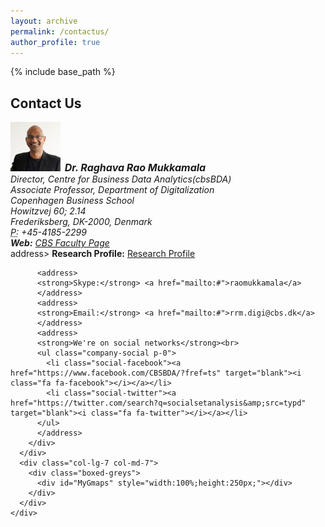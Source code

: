 ```yaml
---
layout: archive
permalink: /contactus/
author_profile: true
---
```


{% include base_path %}



<!-- Section: contact -->
<section id="contact" class="home-section parallax-window4">
  <div class="heading-contact">
    <div class="container w-100 p-0 m-0">
      <div class="row">
        <div class="col-lg-8 col-lg-offset-2 m-0">
          <div class="wow bounceInDown" data-wow-delay="0.4s">
            <div class="section-heading">
              <h2 class="text-left">Contact Us</h2>
            </div>
          </div>
        </div>
      </div>
    </div>
  </div>
  <div class="container p-0 m-0 w-100">
    <div class="row">
      <div class="col-lg-5 col-md-5">
        <div class="widget-contact">
          <address>
          <strong><img src="/images/teams/raghava1.jpg" alt='Raghava Mukkamala' width="80" class="img-circle table-bordered" > &nbsp;<span style="font-size:16px">Dr. Raghava Rao Mukkamala</span></strong><br>
          Director, Centre for Business Data Analytics(cbsBDA)<br>
          Associate Professor, Department of Digitalization<br>
          Copenhagen Business School<br>
          Howitzvej 60; 2.14<br>
          Frederiksberg, DK-2000, Denmark<br>
          <abbr title="Phone">P:</abbr> +45-4185-2299
          </address>
          <address>
          <strong>Web:</strong> <a href="http://www.cbs.dk/en/staff/rrmitm" target="blank">CBS Faculty Page</a></li>
          </address>
          address>
          <strong>Research Profile:</strong> <a href=" https://raghavamukkamala.github.io" target="blank">Research Profile</a></li>
          </address>

          <address>
          <strong>Skype:</strong> <a href="mailto:#">raomukkamala</a>
          </address>
          <address>
          <strong>Email:</strong> <a href="mailto:#">rrm.digi@cbs.dk</a>
          </address>
          <address>
          <strong>We're on social networks</strong><br>
          <ul class="company-social p-0">
            <li class="social-facebook"><a href="https://www.facebook.com/CBSBDA/?fref=ts" target="blank"><i class="fa fa-facebook"></i></a></li>
            <li class="social-twitter"><a href="https://twitter.com/search?q=socialsetanalysis&amp;src=typd" target="blank"><i class="fa fa-twitter"></i></a></li>
          </ul>
          </address>
        </div>
      </div>
      <div class="col-lg-7 col-md-7">
        <div class="boxed-greys">
          <div id="MyGmaps" style="width:100%;height:250px;"></div>
        </div>
      </div>
    </div>
  </div>
</section>
<!-- /Section: contact -->
